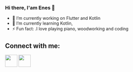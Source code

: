### Hi there, I'am Enes 👋

- 🔭 I’m currently working on Flutter and Kotlin
- 🌱 I’m currently learning Kotlin,
- ⚡ Fun fact: .I love playing piano, woodworking and coding

## Connect with me:

  [<img src="https://cdn-icons-png.flaticon.com/512/2111/2111463.png" height="40">](https://www.instagram.com/enes_algan76/)
  [<img src="https://cdn-icons-png.flaticon.com/512/145/145807.png" height="40">](https://www.linkedin.com/in/enes-algan-69248b221/)


